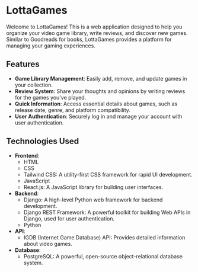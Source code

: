 # LottaGames

Welcome to LottaGames! This is a web application designed to help you organize your video game library, write reviews, and discover new games. Similar to Goodreads for books, LottaGames provides a platform for managing your gaming experiences.

## Features

- **Game Library Management**: Easily add, remove, and update games in your collection.
- **Review System**: Share your thoughts and opinions by writing reviews for the games you've played.
- **Quick Information**: Access essential details about games, such as release date, genre, and platform compatibility.
- **User Authentication**: Securely log in and manage your account with user authentication.

## Technologies Used

- **Frontend**:
  - HTML
  - CSS
  - Tailwind CSS: A utility-first CSS framework for rapid UI development.
  - JavaScript
  - React.js: A JavaScript library for building user interfaces.
- **Backend**:
  - Django: A high-level Python web framework for backend development.
  - Django REST Framework: A powerful toolkit for building Web APIs in Django, used for user authentication.
  - Python
- **API**:
  - IGDB (Internet Game Database) API: Provides detailed information about video games.
- **Database**:
  - PostgreSQL: A powerful, open-source object-relational database system.
  



